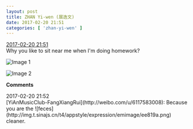 ```yaml
---
layout: post
title: ZHAN Yi-wen (展逸文)
date: 2017-02-20 21:51
categories: [ 'zhan-yi-wen' ]
---
```


<div class="weibo-info">
  <a href="http://weibo.com/6108090526/Ews8YnjgF">2017-02-20 21:51</a>
</div>
Why you like to sit near me when I'm doing homework?

<!-- more -->

![Image 1](http://wx3.sinaimg.cn/mw690/006FmVn8ly1fcx9wo7v3hj30qo0zk0zf.jpg)

![Image 2](http://wx2.sinaimg.cn/mw690/006FmVn8ly1fcx9wmd2ruj30qo0zk0zb.jpg)

**Comments**

<div class="weibo-info">2017-02-20 21:52</div>
[YiAnMusicClub-FangXiangRui](http://weibo.com/u/6117583008): Because you are the ![feces](http://img.t.sinajs.cn/t4/appstyle/expression/emimage/ee819a.png) cleaner.
